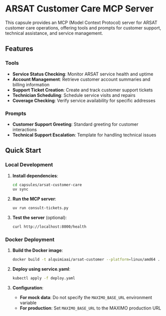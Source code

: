 # ARSAT Customer Care MCP Server

This capsule provides an MCP (Model Context Protocol) server for ARSAT customer care operations, offering tools and prompts for customer support, technical assistance, and service management.

## Features

### Tools

- **Service Status Checking**: Monitor ARSAT service health and uptime
- **Account Management**: Retrieve customer account summaries and billing information
- **Support Ticket Creation**: Create and track customer support tickets
- **Technician Scheduling**: Schedule service visits and repairs
- **Coverage Checking**: Verify service availability for specific addresses

### Prompts

- **Customer Support Greeting**: Standard greeting for customer interactions
- **Technical Support Escalation**: Template for handling technical issues

## Quick Start

### Local Development

1. **Install dependencies**:

   ```bash
   cd capsules/arsat-customer-care
   uv sync
   ```

2. **Run the MCP server**:

   ```bash
   uv run consult-tickets.py
   ```

3. **Test the server** (optional):
   ```bash
   curl http://localhost:8000/health
   ```

### Docker Deployment

1. **Build the Docker image**:

   ```bash
   docker build -t alquimiaai/arsat-customer --platform=linux/amd64 .
   ```

2. **Deploy using service.yaml**:

   ```bash
   kubectl apply -f deploy.yaml
   ```

3. **Configuration**:
   - **For mock data**: Do not specify the `MAXIMO_BASE_URL` environment variable
   - **For production**: Set `MAXIMO_BASE_URL` to the MAXIMO production URL
